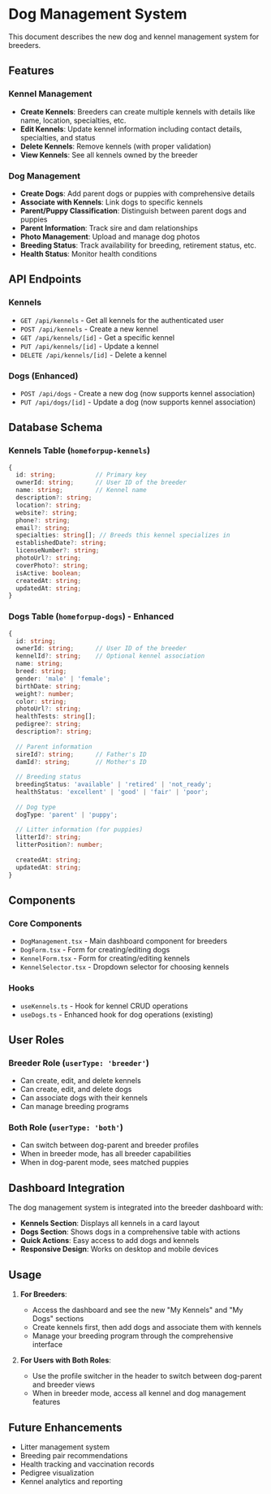 # Dog Management System

This document describes the new dog and kennel management system for breeders.

## Features

### Kennel Management
- **Create Kennels**: Breeders can create multiple kennels with details like name, location, specialties, etc.
- **Edit Kennels**: Update kennel information including contact details, specialties, and status
- **Delete Kennels**: Remove kennels (with proper validation)
- **View Kennels**: See all kennels owned by the breeder

### Dog Management
- **Create Dogs**: Add parent dogs or puppies with comprehensive details
- **Associate with Kennels**: Link dogs to specific kennels
- **Parent/Puppy Classification**: Distinguish between parent dogs and puppies
- **Parent Information**: Track sire and dam relationships
- **Photo Management**: Upload and manage dog photos
- **Breeding Status**: Track availability for breeding, retirement status, etc.
- **Health Status**: Monitor health conditions

## API Endpoints

### Kennels
- `GET /api/kennels` - Get all kennels for the authenticated user
- `POST /api/kennels` - Create a new kennel
- `GET /api/kennels/[id]` - Get a specific kennel
- `PUT /api/kennels/[id]` - Update a kennel
- `DELETE /api/kennels/[id]` - Delete a kennel

### Dogs (Enhanced)
- `POST /api/dogs` - Create a new dog (now supports kennel association)
- `PUT /api/dogs/[id]` - Update a dog (now supports kennel association)

## Database Schema

### Kennels Table (`homeforpup-kennels`)
```typescript
{
  id: string;           // Primary key
  ownerId: string;      // User ID of the breeder
  name: string;         // Kennel name
  description?: string;
  location?: string;
  website?: string;
  phone?: string;
  email?: string;
  specialties: string[]; // Breeds this kennel specializes in
  establishedDate?: string;
  licenseNumber?: string;
  photoUrl?: string;
  coverPhoto?: string;
  isActive: boolean;
  createdAt: string;
  updatedAt: string;
}
```

### Dogs Table (`homeforpup-dogs`) - Enhanced
```typescript
{
  id: string;
  ownerId: string;      // User ID of the breeder
  kennelId?: string;    // Optional kennel association
  name: string;
  breed: string;
  gender: 'male' | 'female';
  birthDate: string;
  weight?: number;
  color: string;
  photoUrl?: string;
  healthTests: string[];
  pedigree?: string;
  description?: string;
  
  // Parent information
  sireId?: string;      // Father's ID
  damId?: string;       // Mother's ID
  
  // Breeding status
  breedingStatus: 'available' | 'retired' | 'not_ready';
  healthStatus: 'excellent' | 'good' | 'fair' | 'poor';
  
  // Dog type
  dogType: 'parent' | 'puppy';
  
  // Litter information (for puppies)
  litterId?: string;
  litterPosition?: number;
  
  createdAt: string;
  updatedAt: string;
}
```

## Components

### Core Components
- `DogManagement.tsx` - Main dashboard component for breeders
- `DogForm.tsx` - Form for creating/editing dogs
- `KennelForm.tsx` - Form for creating/editing kennels
- `KennelSelector.tsx` - Dropdown selector for choosing kennels

### Hooks
- `useKennels.ts` - Hook for kennel CRUD operations
- `useDogs.ts` - Enhanced hook for dog operations (existing)

## User Roles

### Breeder Role (`userType: 'breeder'`)
- Can create, edit, and delete kennels
- Can create, edit, and delete dogs
- Can associate dogs with their kennels
- Can manage breeding programs

### Both Role (`userType: 'both'`)
- Can switch between dog-parent and breeder profiles
- When in breeder mode, has all breeder capabilities
- When in dog-parent mode, sees matched puppies

## Dashboard Integration

The dog management system is integrated into the breeder dashboard with:
- **Kennels Section**: Displays all kennels in a card layout
- **Dogs Section**: Shows dogs in a comprehensive table with actions
- **Quick Actions**: Easy access to add dogs and kennels
- **Responsive Design**: Works on desktop and mobile devices

## Usage

1. **For Breeders**: 
   - Access the dashboard and see the new "My Kennels" and "My Dogs" sections
   - Create kennels first, then add dogs and associate them with kennels
   - Manage your breeding program through the comprehensive interface

2. **For Users with Both Roles**:
   - Use the profile switcher in the header to switch between dog-parent and breeder views
   - When in breeder mode, access all kennel and dog management features

## Future Enhancements

- Litter management system
- Breeding pair recommendations
- Health tracking and vaccination records
- Pedigree visualization
- Kennel analytics and reporting
